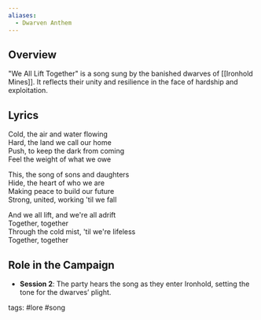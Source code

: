 ```yaml
---
aliases:
  - Dwarven Anthem
---
```



## Overview
"We All Lift Together" is a song sung by the banished dwarves of [[Ironhold Mines]]. It reflects their unity and resilience in the face of hardship and exploitation.

## Lyrics
Cold, the air and water flowing  
Hard, the land we call our home  
Push, to keep the dark from coming  
Feel the weight of what we owe

This, the song of sons and daughters  
Hide, the heart of who we are  
Making peace to build our future  
Strong, united, working 'til we fall

And we all lift, and we're all adrift  
Together, together  
Through the cold mist, 'til we're lifeless  
Together, together

## Role in the Campaign
- **Session 2**: The party hears the song as they enter Ironhold, setting the tone for the dwarves’ plight.

tags: #lore #song